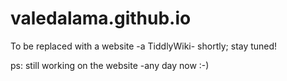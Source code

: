 # valedalama.github.io
To be replaced with a website -a TiddlyWiki- shortly; stay tuned!

ps: still working on the website -any day now :-)
